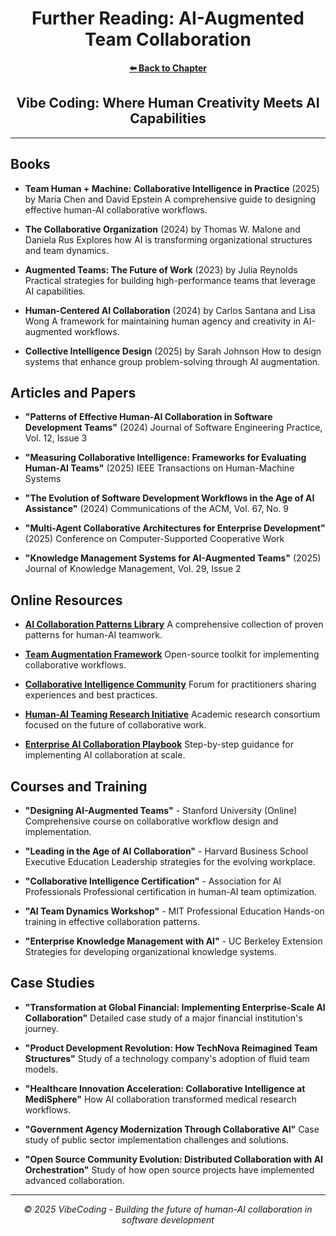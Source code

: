 <div align="center">

# Further Reading: AI-Augmented Team Collaboration

</div>

<div align="center">

**[⬅️ Back to Chapter](../README.md)**

</div>

<div align="center">

## Vibe Coding: Where Human Creativity Meets AI Capabilities

</div>

---

## Books

- **Team Human + Machine: Collaborative Intelligence in Practice** (2025) by Maria Chen and David Epstein
  A comprehensive guide to designing effective human-AI collaborative workflows.

- **The Collaborative Organization** (2024) by Thomas W. Malone and Daniela Rus
  Explores how AI is transforming organizational structures and team dynamics.

- **Augmented Teams: The Future of Work** (2023) by Julia Reynolds
  Practical strategies for building high-performance teams that leverage AI capabilities.

- **Human-Centered AI Collaboration** (2024) by Carlos Santana and Lisa Wong
  A framework for maintaining human agency and creativity in AI-augmented workflows.

- **Collective Intelligence Design** (2025) by Sarah Johnson
  How to design systems that enhance group problem-solving through AI augmentation.

## Articles and Papers

- **"Patterns of Effective Human-AI Collaboration in Software Development Teams"** (2024)
  Journal of Software Engineering Practice, Vol. 12, Issue 3

- **"Measuring Collaborative Intelligence: Frameworks for Evaluating Human-AI Teams"** (2025)
  IEEE Transactions on Human-Machine Systems

- **"The Evolution of Software Development Workflows in the Age of AI Assistance"** (2024)
  Communications of the ACM, Vol. 67, No. 9

- **"Multi-Agent Collaborative Architectures for Enterprise Development"** (2025)
  Conference on Computer-Supported Cooperative Work

- **"Knowledge Management Systems for AI-Augmented Teams"** (2025)
  Journal of Knowledge Management, Vol. 29, Issue 2

## Online Resources

- **[AI Collaboration Patterns Library](https://aicollaborationpatterns.org)**
  A comprehensive collection of proven patterns for human-AI teamwork.

- **[Team Augmentation Framework](https://teamaugmentation.dev)**
  Open-source toolkit for implementing collaborative workflows.

- **[Collaborative Intelligence Community](https://collaborativeintelligence.community)**
  Forum for practitioners sharing experiences and best practices.

- **[Human-AI Teaming Research Initiative](https://hairi.education)**
  Academic research consortium focused on the future of collaborative work.

- **[Enterprise AI Collaboration Playbook](https://enterpriseai.guide/collaboration)**
  Step-by-step guidance for implementing AI collaboration at scale.

## Courses and Training

- **"Designing AI-Augmented Teams"** - Stanford University (Online)
  Comprehensive course on collaborative workflow design and implementation.

- **"Leading in the Age of AI Collaboration"** - Harvard Business School Executive Education
  Leadership strategies for the evolving workplace.

- **"Collaborative Intelligence Certification"** - Association for AI Professionals
  Professional certification in human-AI team optimization.

- **"AI Team Dynamics Workshop"** - MIT Professional Education
  Hands-on training in effective collaboration patterns.

- **"Enterprise Knowledge Management with AI"** - UC Berkeley Extension
  Strategies for developing organizational knowledge systems.

## Case Studies

- **"Transformation at Global Financial: Implementing Enterprise-Scale AI Collaboration"**
  Detailed case study of a major financial institution's journey.

- **"Product Development Revolution: How TechNova Reimagined Team Structures"**
  Study of a technology company's adoption of fluid team models.

- **"Healthcare Innovation Acceleration: Collaborative Intelligence at MediSphere"**
  How AI collaboration transformed medical research workflows.

- **"Government Agency Modernization Through Collaborative AI"**
  Case study of public sector implementation challenges and solutions.

- **"Open Source Community Evolution: Distributed Collaboration with AI Orchestration"**
  Study of how open source projects have implemented advanced collaboration.

---

<div align="center">

*© 2025 VibeCoding - Building the future of human-AI collaboration in software development*

</div>

